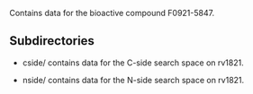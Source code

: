 Contains data for the bioactive compound F0921-5847.

## Subdirectories

- cside/ contains data for the C-side search space on rv1821.

- nside/ contains data for the N-side search space on rv1821.

